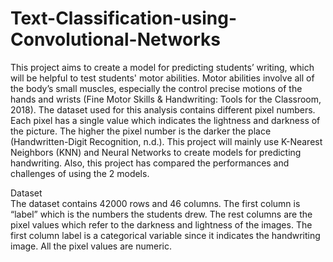 # Text-Classification-using-Convolutional-Networks

This project aims to create a model for predicting students’ writing, which will be helpful to test students' motor abilities. Motor abilities involve all of the body’s small muscles, especially the control precise motions of the hands and wrists (Fine Motor Skills & Handwriting: Tools for the Classroom, 2018). The dataset used for this analysis contains different pixel numbers. Each pixel has a single value which indicates the lightness and darkness of the picture. The higher the pixel number is the darker the place (Handwritten-Digit Recognition, n.d.). This project will mainly use K-Nearest Neighbors (KNN) and Neural Networks to create models for predicting handwriting. Also, this project has compared the performances and challenges of using the 2 models.  

Dataset  
The dataset contains 42000 rows and 46 columns. The first column is “label” which is the numbers the students drew. The rest columns are the pixel values which refer to the darkness and lightness of the images. The first column label is a categorical variable since it indicates the handwriting image. All the pixel values are numeric.